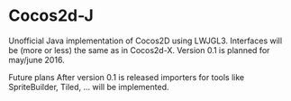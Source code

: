 # Cocos2d-J
Unofficial Java implementation of Cocos2D using LWJGL3. Interfaces will be (more or less) the same as in Cocos2d-X. Version 0.1 is planned for may/june 2016.

Future plans
After version 0.1 is released importers for tools like SpriteBuilder, Tiled, ... will be implemented.
